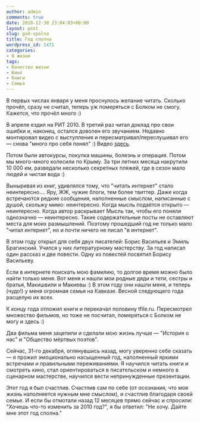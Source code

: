 ```yaml
---
author: admin
comments: true
date: 2010-12-30 23:04:03+00:00
layout: post
slug: god-spolna
title: Год сполна
wordpress_id: 1471
categories:
- О жизни
tags:
- Качество жизни
- Кино
- Книги
- Семья
---
```


В первых числах января у меня проснулось желание читать. Сколько прочёл, сразу не считал, теперь уж померяться с Болком не смогу. Кажется, что прочёл много :)

В апреле ездил на РИТ 2010. В третий раз читал доклад про свои ошибки и, наконец, остался доволен его звучанием. Недавно монтировал видео с выступления и пересматривал/переслушивал его — снова "много про себя понял" :)
Видео [здесь](http://makishvili.com/2010/12/31/errare/).

Потом были автокурсы, покупка машины, болезнь и операция. Потом мы много-много колесили по Крыму. За три летних месяца накрутили 10 000 км, разведали  несколько секретных пляжей, где в сезон мало людей и чистая вода :)

Выныривая из книг, удивлялся тому, что "читать интернет" стало неинтересно.... Яру, ЖЖ, чужие блоги, тем более твиттер. Даже когда встречаются редкие сообщения,  наполненные смыслом, написанные с душой, скольжу мимо: неинтересно. Когда мысль подаётся открыто — неинтересно. Когда автор раскрывает Мысль так, чтобы его поняли однозначно — неинтересно. Такие содержательные посты не оставляют места для моих размышлений. Поэтому прошедший год не только мало "читал интернет", но и почти ничего не писал "в интернет".

В этом году открыл для себя двух писателей: Борис Васильев и Эмиль Брагинский. Учился у них литературному мастерству. За год написал один рассказ и две повести. Одну из повестей посвятил Борису Васильеву.

Если в интернете поискать мою фамилию, то долгое время можно было найти только меня. Вот меня и нашли мои родные дяди и тети, сестры и братья, Макишвили и Макиевы :)  В этом году они нашли меня, и теперь (чудо!) у меня огромная семья на Кавказе. Весной следующего года расцелую их всех.

К концу года отложил книги и перекачал половину tfile.ru. Пересмотрел множество фильмов, но тоже не посчитал, померяться с Болком не могу и здесь :)

Два фильма меня зацепили и сделали мою жизнь лучше — "История о нас" и "Общество мёртвых поэтов".

Сейчас, 31-го декабря, оглянувшись назад, могу уверенно себе сказать — я прожил эмоционально насыщенный год, наполненный яркими встречами и правильными переживаниями. Я научился читать книги и смотреть кино, стал ориентироваться в писательском и немного в сценарном мастерстве, научился  вести непринужденные презентации.

Этот год я был счастлив. Счастлив сам по себе (от осознания, что моя жизнь наполняется нужным мне смыслом), и счастлив благодаря своей семье. И если бы отмотали назад 12 месяцев прямо сейчас и спросили: "Хочешь что-то изменить за 2010 год?", я бы ответил: "Не хочу. Дайте мне этот год сполна."
